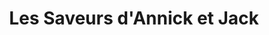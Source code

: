 ---
title: "Les Saveurs d'Annick et Jack"
url: /vienne/les-saveurs-dannick-et-jack/
shop: commodité
---